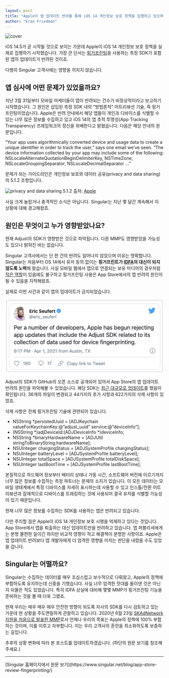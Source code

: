 ```yaml
---
layout: post
title: "Apple이 앱 업데이트 반려를 통해 iOS 14 개인정보 보호 정책을 집행하고 있으며, Singular에는 영향이 없습니다."
author: "Eran Friedman"
---
```

![cover](https://www.singular.net/wp-content/uploads/2021/04/Hero_Integration_FAN_1980_930-5.png)

iOS 14.5가 곧 시작될 것으로 보이는 가운데 Apple이 iOS 14 개인정보 보호 정책을 실제로 집행하기 시작했습니다. 가장 큰 단서는 [핑거프린팅](https://www.singular.net/glossary/fingerprinting-attribution/)을 사용하는 측정 SDK가 포함된 앱의 업데이트가 반려된 것이죠.

다행히 Singular 고객사에는 영향을 끼치지 않습니다.

## 앱 심사에 어떤 문제가 있었을까요?

지난 3월 31일부터 모바일 마케터들이 앱이 반려되는 건수가 비정상적이라고 보고하기 시작했습니다. 그 원인은 삽입된 측정 SDK 내의 "방법론적" 어트리뷰션 기술, 즉 핑거프린팅이었습니다. Apple은 반려 안내에서 해당 앱들이 개인과 디바이스를 식별할 수 있는 너무 많은 정보를 수집하고 있고 iOS 14의 앱 추적 투명성(App Tracking Transparency) 프레임워크의 정신을 위배한다고 밝혔습니다. 다음은 해당 안내의 원문입니다.

“Your app uses algorithmically converted device and usage data to create a unique identifier in order to track the user,” says one email we’ve seen. “The device information collected by your app may include some of the following: NSLocaleAlternateQuotationBeginDelimiterKey, NSTimeZone, NSLocaleGroupingSeparator, NSLocaleDecimalSeparator …”

문제가 되는 가이드라인은 개인정보 보호와 데이터 공유(privacy and data sharing)의 5.1.2 조항입니다.

![privacy and data sharing 5.1.2](https://www.singular.net/wp-content/uploads/2021/04/5.2.1.png)
출처: [Apple](https://developer.apple.com/app-store/review/guidelines/#data-use-and-sharing) 

사실 크게 놀랍거나 충격적인 소식은 아닙니다. Singular는 지난 몇 달간 계속해서 이 상황에 대해 경고해왔죠.

## 원인은 무엇이고 누가 영향받았나요?

현재 Adjust의 SDK가 영향받은 것으로 파악됩니다. 다른 MMP도 영향받았을 가능성도 있으나 밝혀진 바는 없습니다. 

Singular 고객사에서는 단 한 건의 반려도 일어나지 않았으며 이유는 명확합니다. Singular는 처음부터 OS 14에서 유저 동의 없이는 **핑거프린트가 [IDFA](https://www.singular.net/blog/mobile-tutorial-series-idfa-apple-identifier-advertisers/)의 대신이 되지 않도록 노력**해 왔습니다. 사실 모바일 웹에서 앱으로 연결되는 보유 미디어의 경우처럼 [작은 역할](https://www.singular.net/blog/fingerprinting-in-ios-14/)이 있음에도 불구하고 핑거프린팅 사용은 App Store에서의 앱 반려의 원인이 될 수 있음을 지적해왔죠.

실제로 이번 사건과 같이 앱의 업데이트가 금지되었습니다.

![tweet](https://github.com/singularkorea/singularkorea.github.io/blob/master/assets/app_reject_tweet.png?raw=true)

Adjust의 SDK가 GitHub의 오픈 소스로 공개되어 있어서 App Store의 앱 업데이트 반려의 원인을 파악해볼 수 있었습니다. 해당 SDK는 [최근 대규모로 업데이트](https://github.com/adjust/ios_sdk/commit/8790a5300d00a11b8f51c7cc66c94165ac656f8c)를 했음이 확인됩니다. 36개의 파일이 변경되고 44가지의 추가 사항과 622가지의 삭제 사항이 있었죠.

삭제 사항은 전체 핑거프린팅 기술에 관련되어 있습니다.

* NSString \*persistedUuid = [ADJKeychain valueForKeychainKey:@”adjust_uuid” service:@”deviceInfo”];
* (NSString \*)adjDeviceId:(ADJDeviceInfo \*)deviceInfo;
* NSString \*binaryHardwareName = [ADJUtil stringToBinaryString:hardwareName];
* NSUInteger chargingStatus = [ADJSystemProfile chargingStatus];
* NSUInteger batteryLevel = [ADJSystemProfile batteryLevel];
* NSUInteger totalSpace = [ADJSystemProfile totalDiskSpace];
* NSUInteger lastBootTime = [ADJSystemProfile lastBootTime];

본질적으로 하드웨어 정보부터 배터리 상태나 가동 시간, 소프트웨어 버전에 이르기까지 너무 많은 정보를 수집하는 측정 파트너는 문제의 소지가 있습니다. 이 모든 데이터는 모바일 생태계에서 특정 디바이스를 자세히 표시하는데 사용할 수 있고 인스톨/전환 어트리뷰션과 잠재적으로 디바이스를 트래킹하는 것에 사용되어 결국 유저를 식별할 가능성이 있기 때문입니다.

현재 너무 많은 정보를 수집하는 SDK를 사용하는 앱은 반려되고 있습니다.

다만 주지할 점은 Apple이 iOS 14 개인정보 보호 시행을 억제하고 있다는 것입니다. App Store에서 앱을 퇴출하는 대신 업데이트만을 반려하고 있습니다. 앱 퍼블리셔에게는 분명 불편한 일이긴 하지만 비교적 영향이 적고 해결책이 분명한 사항이죠. Apple은 앱 업데이트 반려보다 앱 개발자에게 더 엄격한 영향을 미치는 판단을 내렸을 수도 있었을 겁니다.

## Singular는 어떨까요?

Singular는 수집하는 데이터를 매우 조심스럽고 보수적으로 다뤄왔고, Apple의 정책에 부합하도록 유지하는데 신중을 기했습니다. 사실 너무 엄격한 잣대를 들이댄 것은 아닌지 되물은 적도 있었습니다. 특히 IDFA 상실에 대비해 몇몇 MMP가 핑거프린팅 기능을 준비하는 것을 볼 때 더욱 그랬죠.

현재 우리는 매우 매우 매우 안전한 방향이 되도록 자사의 SDK를 다시 검토하고 있는 가운데 현 상황을 주도면밀하게 관찰하고 있습니다. 2020년 6월 23일 [SKAdNetwork 지원을 처음으로 발표한 MMP](https://singularkorea.github.io/2020-06-28/skadnetwork-support)로서 언제나 우리의 목표는 Apple의 정책에 100% 부합하는 것이며, 이를 이루고 자부합니다. 이는 우리 고객사의 혼란을 최소화하도록 보증하는 길입니다.

추후의 상황 변화에 따라 본 포스트를 업데이트하겠습니다. (하단의 원문 보기를 참조해주세요.)

<hr>
[Singular 홈페이지에서 원문 보기](https://www.singular.net/blog/app-store-review-fingerprinting/)
